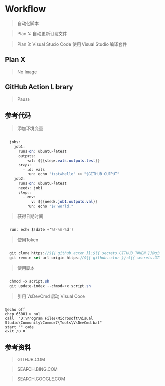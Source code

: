 # Workflow

> 自动化脚本

> Plan A: 自动更新订阅文件

> Plan B: Visual Studio Code 使用 Visual Studio 编译套件

## Plan X

> No Image

## GitHub Action Library

> Pause

## 参考代码

> 添加环境变量

```ActionScript
 
  jobs: 
    job1:
      runs-on: ubuntu-latest
      outputs:
          val: ${{steps.vals.outputs.test}}
      steps: 
        - id: vals
          run: echo "test=hello" >> "$GITHUB_OUTPUT"
    job2:
      runs-on: ubuntu-latest
      needs: job1
      steps:
        - env:
            v: ${{needs.job1.outputs.val}}
          run: echo "$v world."

```

> 获得日期时间

```ActionScript

  run: echo $(date +'%Y-%m-%d')

```

> 使用Token

```ActionScript

  git clone https://${{ github.actor }}:${{ secrets.GITHUB_TOKEN }}@github.com/${{ github.repository }} .
  git remote set-url origin https://${{ github.actor }}:${{ secrets.GITHUB_TOKEN }}@github.com/${{ github.repository }}

```

> 使用脚本

```ActionScript

  chmod +x script.sh
  git update-index --chmod=+x script.sh

```

> 引用 VsDevCmd 启动 Visual Code

```Bat

@echo off
chcp 65001 > nul
call  "D:\Program Files\Microsoft\Visual Studio\Community\Common7\Tools\VsDevCmd.bat"
start "" code
exit /B 0

```

## 参考资料

> GITHUB.COM

> SEARCH.BING.COM

> SEARCH.GOOGLE.COM
